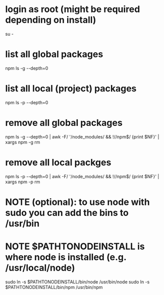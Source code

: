 # login as root (might be required depending on install)
su -
# list all global packages
npm ls -g --depth=0
# list all local (project) packages
npm ls -p --depth=0
# remove all global packages
npm ls -g --depth=0 | awk -F/ '/node_modules/ && !/\/npm$/ {print $NF}' | xargs npm -g rm
# remove all local packges
npm ls -p --depth=0 | awk -F/ '/node_modules/ && !/\/npm$/ {print $NF}' | xargs npm -p rm

# NOTE (optional): to use node with sudo you can add the bins to /usr/bin
# NOTE $PATHTONODEINSTALL is where node is installed (e.g. /usr/local/node)
sudo ln -s $PATHTONODEINSTALL/bin/node /usr/bin/node
sudo ln -s $PATHTONODEINSTALL/bin/npm /usr/bin/npm
